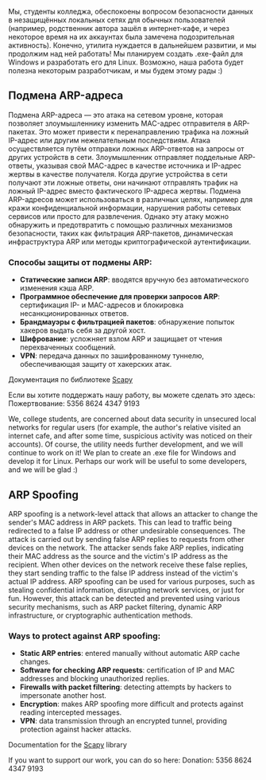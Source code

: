 Мы, студенты колледжа, обеспокоены вопросом безопасности данных в незащищённых локальных сетях для обычных пользователей (например, родственник автора зашёл в интернет-кафе, и через некоторое время на их аккаунтах была замечена подозрительная активность). Конечно, утилита нуждается в дальнейшем развитии, и мы продолжим над ней работать! Мы планируем создать .exe-файл для Windows и разработать его для Linux. Возможно, наша работа будет полезна некоторым разработчикам, и мы будем этому рады :)

## Подмена ARP-адреса

Подмена ARP-адреса — это атака на сетевом уровне, которая позволяет злоумышленнику изменить MAC-адрес отправителя в ARP-пакетах. Это может привести к перенаправлению трафика на ложный IP-адрес или другим нежелательным последствиям. Атака осуществляется путём отправки ложных ARP-ответов на запросы от других устройств в сети. Злоумышленник отправляет поддельные ARP-ответы, указывая свой MAC-адрес в качестве источника и IP-адрес жертвы в качестве получателя. Когда другие устройства в сети получают эти ложные ответы, они начинают отправлять трафик на ложный IP-адрес вместо фактического IP-адреса жертвы. Подмена ARP-адресов может использоваться в различных целях, например для кражи конфиденциальной информации, нарушения работы сетевых сервисов или просто для развлечения. Однако эту атаку можно обнаружить и предотвратить с помощью различных механизмов безопасности, таких как фильтрация ARP-пакетов, динамическая инфраструктура ARP или методы криптографической аутентификации.

### Способы защиты от подмены ARP:

- **Статические записи ARP**: вводятся вручную без автоматического изменения кэша ARP.
- **Программное обеспечение для проверки запросов ARP**: сертификация IP- и MAC-адресов и блокировка несанкционированных ответов.
- **Брандмауэры с фильтрацией пакетов**: обнаружение попыток хакеров выдать себя за другой хост.
- **Шифрование**: усложняет взлом ARP и защищает от чтения перехваченных сообщений.
- **VPN**: передача данных по зашифрованному туннелю, обеспечивающая защиту от хакерских атак.

Документация по библиотеке [Scapy](https://scapy.readthedocs.io/en/latest/index.html)

Если вы хотите поддержать нашу работу, вы можете сделать это здесь: Пожертвование: 5356 8624 4347 9193

We, college students, are concerned about data security in unsecured local networks for regular users (for example, the author's relative visited an internet cafe, and after some time, suspicious activity was noticed on their accounts). Of course, the utility needs further development, and we will continue to work on it! We plan to create an .exe file for Windows and develop it for Linux. Perhaps our work will be useful to some developers, and we will be glad :)

## ARP Spoofing

ARP spoofing is a network-level attack that allows an attacker to change the sender's MAC address in ARP packets. This can lead to traffic being redirected to a false IP address or other undesirable consequences. The attack is carried out by sending false ARP replies to requests from other devices on the network. The attacker sends fake ARP replies, indicating their MAC address as the source and the victim's IP address as the recipient. When other devices on the network receive these false replies, they start sending traffic to the false IP address instead of the victim's actual IP address. ARP spoofing can be used for various purposes, such as stealing confidential information, disrupting network services, or just for fun. However, this attack can be detected and prevented using various security mechanisms, such as ARP packet filtering, dynamic ARP infrastructure, or cryptographic authentication methods.

### Ways to protect against ARP spoofing:

- **Static ARP entries**: entered manually without automatic ARP cache changes.
- **Software for checking ARP requests**: certification of IP and MAC addresses and blocking unauthorized replies.
- **Firewalls with packet filtering**: detecting attempts by hackers to impersonate another host.
- **Encryption**: makes ARP spoofing more difficult and protects against reading intercepted messages.
- **VPN**: data transmission through an encrypted tunnel, providing protection against hacker attacks.

Documentation for the [Scapy](https://scapy.readthedocs.io/en/latest/index.html) library

If you want to support our work, you can do so here: Donation: 5356 8624 4347 9193
